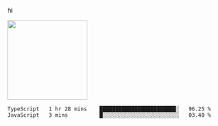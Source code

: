 hi

<img height="180em" src="https://github-readme-stats.vercel.app/api?username=AProductiveNerd&show_icons=true&hide_border=true&&count_private=true&include_all_commits=true" />

<!--START_SECTION:waka-->
```text
TypeScript   1 hr 28 mins    ████████████████████████░   96.25 % 
JavaScript   3 mins          █░░░░░░░░░░░░░░░░░░░░░░░░   03.40 % 
```
<!--END_SECTION:waka-->
